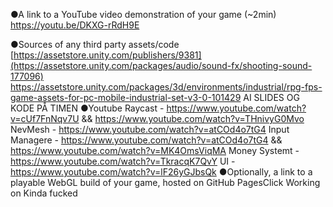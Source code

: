 ●A link to a YouTube video demonstration of your game (~2min)
https://youtu.be/DKXG-rRdH9E

●Sources of any third party assets/code
[https://assetstore.unity.com/publishers/9381](https://assetstore.unity.com/packages/audio/sound-fx/shooting-sound-177096)
https://assetstore.unity.com/packages/3d/environments/industrial/rpg-fps-game-assets-for-pc-mobile-industrial-set-v3-0-101429
AI SLIDES OG KODE PÅ TIMEN
●Youtube
Raycast - https://www.youtube.com/watch?v=cUf7FnNqv7U && https://www.youtube.com/watch?v=THnivyG0Mvo
NevMesh - https://www.youtube.com/watch?v=atCOd4o7tG4
Input Managere - https://www.youtube.com/watch?v=atCOd4o7tG4 && https://www.youtube.com/watch?v=MK4OmsViqMA
Money Systemt - https://www.youtube.com/watch?v=TkracqK7QvY
UI - https://www.youtube.com/watch?v=lF26yGJbsQk
●Optionally, a link to a playable WebGL build of your game, hosted on GitHub PagesClick
Working on Kinda fucked
